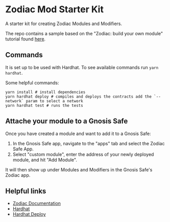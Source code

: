 # Zodiac Mod Starter Kit

A starter kit for creating Zodiac Modules and Modifiers.

The repo contains a sample based on the "Zodiac: build your own module" tutorial found [here](https://gnosis.github.io/zodiac/docs/tutorial-build-a-module/setup).

## Commands

It is set up to be used with Hardhat. To see available commands run `yarn hardhat`.

Some helpful commands:

```
yarn install # install dependencies
yarn hardhat deploy # compiles and deploys the contracts add the `--network` param to select a network
yarn hardhat test # runs the tests
```

## Attache your module to a Gnosis Safe

Once you have created a module and want to add it to a Gnosis Safe:

1. In the Gnosis Safe app, navigate to the "apps" tab and select the Zodiac Safe App.
2. Select "custom module", enter the address of your newly deployed module, and hit "Add Module".

It will then show up under Modules and Modifiers in the Gnosis Safe's Zodiac app.

## Helpful links

- [Zodiac Documentation](https://gnosis.github.io/zodiac/docs/intro)
- [Hardhat](https://hardhat.org/getting-started/)
- [Hardhat Deploy](https://github.com/wighawag/hardhat-deploy)
